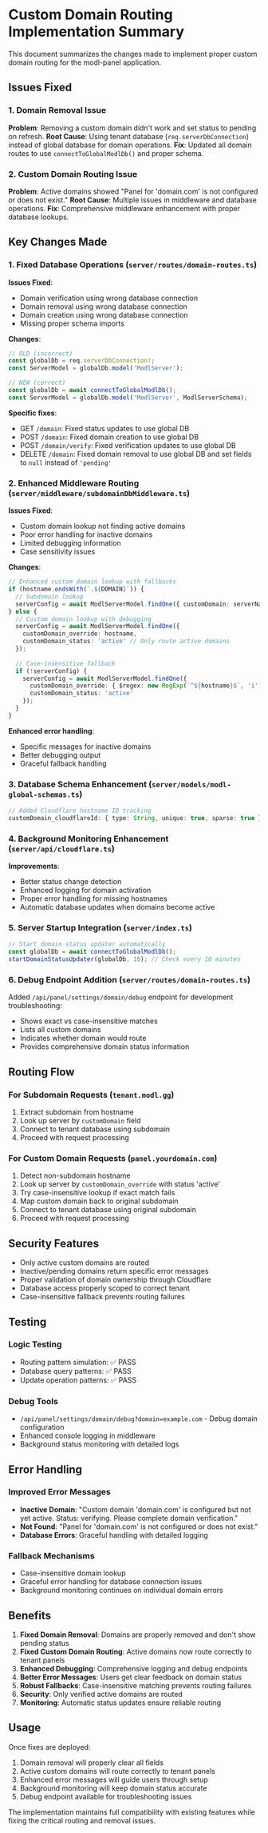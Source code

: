 # Custom Domain Routing Implementation Summary

This document summarizes the changes made to implement proper custom domain routing for the modl-panel application.

## Issues Fixed

### 1. Domain Removal Issue
**Problem**: Removing a custom domain didn't work and set status to pending on refresh.
**Root Cause**: Using tenant database (`req.serverDbConnection`) instead of global database for domain operations.
**Fix**: Updated all domain routes to use `connectToGlobalModlDb()` and proper schema.

### 2. Custom Domain Routing Issue
**Problem**: Active domains showed "Panel for 'domain.com' is not configured or does not exist."
**Root Cause**: Multiple issues in middleware and database operations.
**Fix**: Comprehensive middleware enhancement with proper database lookups.

## Key Changes Made

### 1. Fixed Database Operations (`server/routes/domain-routes.ts`)

**Issues Fixed**:
- Domain verification using wrong database connection
- Domain removal using wrong database connection  
- Domain creation using wrong database connection
- Missing proper schema imports

**Changes**:
```typescript
// OLD (incorrect)
const globalDb = req.serverDbConnection!;
const ServerModel = globalDb.model('ModlServer');

// NEW (correct)
const globalDb = await connectToGlobalModlDb();
const ServerModel = globalDb.model('ModlServer', ModlServerSchema);
```

**Specific fixes**:
- GET `/domain`: Fixed status updates to use global DB
- POST `/domain`: Fixed domain creation to use global DB  
- POST `/domain/verify`: Fixed verification updates to use global DB
- DELETE `/domain`: Fixed domain removal to use global DB and set fields to `null` instead of `'pending'`

### 2. Enhanced Middleware Routing (`server/middleware/subdomainDbMiddleware.ts`)

**Issues Fixed**:
- Custom domain lookup not finding active domains
- Poor error handling for inactive domains
- Limited debugging information
- Case sensitivity issues

**Changes**:
```typescript
// Enhanced custom domain lookup with fallbacks
if (hostname.endsWith(`.${DOMAIN}`)) {
  // Subdomain lookup
  serverConfig = await ModlServerModel.findOne({ customDomain: serverName });
} else {
  // Custom domain lookup with debugging
  serverConfig = await ModlServerModel.findOne({ 
    customDomain_override: hostname,
    customDomain_status: 'active' // Only route active domains
  });
  
  // Case-insensitive fallback
  if (!serverConfig) {
    serverConfig = await ModlServerModel.findOne({ 
      customDomain_override: { $regex: new RegExp(`^${hostname}$`, 'i') },
      customDomain_status: 'active'
    });
  }
}
```

**Enhanced error handling**:
- Specific messages for inactive domains
- Better debugging output
- Graceful fallback handling

### 3. Database Schema Enhancement (`server/models/modl-global-schemas.ts`)

```typescript
// Added Cloudflare hostname ID tracking
customDomain_cloudflareId: { type: String, unique: true, sparse: true }
```

### 4. Background Monitoring Enhancement (`server/api/cloudflare.ts`)

**Improvements**:
- Better status change detection
- Enhanced logging for domain activation
- Proper error handling for missing hostnames
- Automatic database updates when domains become active

### 5. Server Startup Integration (`server/index.ts`)

```typescript
// Start domain status updater automatically
const globalDb = await connectToGlobalModlDb();
startDomainStatusUpdater(globalDb, 10); // Check every 10 minutes
```

### 6. Debug Endpoint Addition (`server/routes/domain-routes.ts`)

Added `/api/panel/settings/domain/debug` endpoint for development troubleshooting:
- Shows exact vs case-insensitive matches
- Lists all custom domains
- Indicates whether domain would route
- Provides comprehensive domain status information

## Routing Flow

### For Subdomain Requests (`tenant.modl.gg`)
1. Extract subdomain from hostname
2. Look up server by `customDomain` field  
3. Connect to tenant database using subdomain
4. Proceed with request processing

### For Custom Domain Requests (`panel.yourdomain.com`)
1. Detect non-subdomain hostname
2. Look up server by `customDomain_override` with status 'active'
3. Try case-insensitive lookup if exact match fails
4. Map custom domain back to original subdomain
5. Connect to tenant database using original subdomain
6. Proceed with request processing

## Security Features

- Only active custom domains are routed
- Inactive/pending domains return specific error messages
- Proper validation of domain ownership through Cloudflare
- Database access properly scoped to correct tenant
- Case-insensitive fallback prevents routing failures

## Testing

### Logic Testing
- Routing pattern simulation: ✅ PASS
- Database query patterns: ✅ PASS  
- Update operation patterns: ✅ PASS

### Debug Tools
- `/api/panel/settings/domain/debug?domain=example.com` - Debug domain configuration
- Enhanced console logging in middleware
- Background status monitoring with detailed logs

## Error Handling

### Improved Error Messages
- **Inactive Domain**: "Custom domain 'domain.com' is configured but not yet active. Status: verifying. Please complete domain verification."
- **Not Found**: "Panel for 'domain.com' is not configured or does not exist."
- **Database Errors**: Graceful handling with detailed logging

### Fallback Mechanisms
- Case-insensitive domain lookup
- Graceful error handling for database connection issues
- Background monitoring continues on individual domain errors

## Benefits

1. **Fixed Domain Removal**: Domains are properly removed and don't show pending status
2. **Fixed Custom Domain Routing**: Active domains now route correctly to tenant panels
3. **Enhanced Debugging**: Comprehensive logging and debug endpoints
4. **Better Error Messages**: Users get clear feedback on domain status
5. **Robust Fallbacks**: Case-insensitive matching prevents routing failures
6. **Security**: Only verified active domains are routed
7. **Monitoring**: Automatic status updates ensure reliable routing

## Usage

Once fixes are deployed:
1. Domain removal will properly clear all fields
2. Active custom domains will route correctly to tenant panels
3. Enhanced error messages will guide users through setup
4. Background monitoring will keep domain status accurate
5. Debug endpoint available for troubleshooting issues

The implementation maintains full compatibility with existing features while fixing the critical routing and removal issues.
